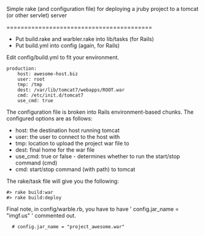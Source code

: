 Simple rake (and configuration file) for deploying a jruby 
project to a tomcat (or other servlet) server

=========================================

+ Put build.rake and warbler.rake into lib/tasks (for Rails)
+ Put build.yml into config (again, for Rails)

Edit config/build.yml to fit your environment.

	production:
		host: awesome-host.biz
		user: root
		tmp: /tmp
		dest: /var/lib/tomcat7/webapps/ROOT.war 
		cmd: /etc/init.d/tomcat7
		use_cmd: true

The configuration file is broken into Rails environment-based
chunks.  The configured options are as follows:

+ host:    the destination host running tomcat
+ user:    the user to connect to the host with
+ tmp:     location to upload the project war file to
+ dest:    final home for the war file
+ use_cmd: true or false - determines whether to run the start/stop command (cmd)
+ cmd:     start/stop command (with path) to tomcat

The rake/task file will give you the following:

	#> rake build:war
	#> rake build:deploy

Final note, in config/warble.rb, you have to have ' config.jar_name = "imgf.us" ' commented out.

	  # config.jar_name = "project_awesome.war"
